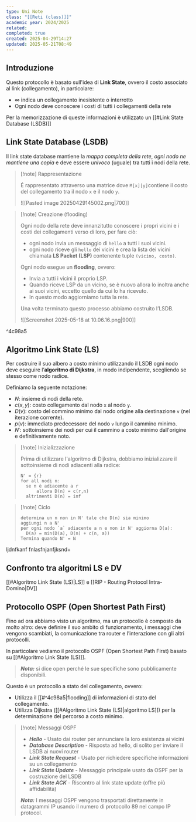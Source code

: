 ```yaml
---
type: Uni Note
class: "[[Reti (class)]]"
academic year: 2024/2025
related: 
completed: true
created: 2025-04-29T14:27
updated: 2025-05-21T08:49
---
```

## Introduzione

Questo protocollo è basato sull'idea di **Link State**, ovvero il costo associato al link (collegamento), in particolare:
- $\infty$ indica un collegamento inesistente o interrotto
- Ogni nodo deve conoscere i costi di tutti i collegamenti della rete
 
Per la memorizzazione di queste informazioni è utilizzato un [[#Link State Database (LSDB)]]

## Link State Database (LSDB)

Il link state database mantiene la *mappa completa della rete*, *ogni nodo ne mantiene una copia* e deve essere *univoco* (uguale) tra tutti i nodi della rete.

>[!note] Rappresentazione
>
>É rappresentato attraverso una matrice dove `M[x][y]`contiene il costo del collegamento tra il nodo `x` e il nodo `y`.
>
>![[Pasted image 20250429145002.png|700]]

>[!note] Creazione (flooding)
>
>Ogni nodo della rete deve innanzitutto conoscere i propri vicini e i costi dei collegamenti verso di loro, per fare ciò:
>- ogni nodo invia un messaggio di `hello` a tutti i suoi vicini.
>- ogni nodo riceve gli `hello` dei vicini e crea la lista dei vicini chiamata **LS Packet (LSP)** contenente tuple `(vicino, costo)`.
>
>Ogni nodo esegue un **flooding**, ovvero:
>- Invia a tutti i vicini il proprio LSP.
>- Quando riceve LSP da un vicino, se è nuovo allora lo inoltra anche ai suoi vicini, eccetto quello da cui lo ha ricevuto.
>- In questo modo aggiorniamo tutta la rete.
>
>Una volta terminato questo processo abbiamo costruito l’LSDB.
>
>![[Screenshot 2025-05-18 at 10.06.16.png|900]]

^4c98a5

## Algoritmo Link State (LS)

Per costruire il suo albero a costo minimo utilizzando il LSDB ogni nodo deve eseguire l’**algoritmo di Dijkstra**, in modo indipendente, scegliendo se stesso come nodo radice.

Definiamo la seguente notazione:
- $N$: insieme di nodi della rete.
- $c(x,y)$: costo collegamento dal nodo `x` al nodo `y`.
- $D(v)$: costo del commino minimo dal nodo origine alla destinazione `v` (nel iterazione corrente).
- $p(v)$: immediato predecessore del nodo `v` lungo il cammino minimo.
- $N'$: sottoinsieme dei nodi per cui il cammino a costo minimo dall'origine e definitivamente noto.

>[!note] Inizializzazione
>
>Prima di utilizzare l'algoritmo di Dijkstra, dobbiamo inizializzare il sottoinsieme di nodi adiacenti alla radice:
>
>```
>N' = {r}
>for all nodi n:
>	se n è adiacente a r
>		allora D(n) = c(r,n)
>	altrimenti D(n) = inf
>```

>[!note] Ciclo
>
>```
>determina un n non in N' tale che D(n) sia minimo
>aggiungi n a N'
>per ogni nodo `a` adiacente a n e non in N' aggiorna D(a):
>	D(a) = min(D(a), D(n) + c(n, a))
>Termina quando N' = N
>```

ljdnfkanf fnlasfnjanfjksnd+

## Confronto tra algoritmi LS e DV

[[#Algoritmo Link State (LS)|LS]] e [[RIP - Routing Protocol Intra-Domino|DV]]

## Protocollo OSPF (Open Shortest Path First)

Fino ad ora abbiamo visto un algoritmo, ma un protocollo è composto da molto altro: deve definire il suo ambito di
funzionamento, i messaggi che vengono scambiati, la comunicazione tra router e l’interazione con gli altri protocolli.

In particolare vediamo il protocollo OSPF (Open Shortest Path First) basato su [[#Algoritmo Link State (LS)]].

>***Nota:*** si dice open perché le sue specifiche sono pubblicamente disponibili.

Questo è un protocollo a stato del collegamento, ovvero:
- Utilizza il [[#^4c98a5|flooding]] di informazioni di stato del collegamento.
- Utilizza Dijkstra ([[#Algoritmo Link State (LS)|algoritmo LS]]) per la determinazione del percorso a costo minimo.

>[!note] Messaggi OSPF
>
>- ***Hello*** - Usato dai router per annunciare la loro esistenza ai vicini
>- ***Database Description*** - Risposta ad hello, di solito per inviare il LSDB ai nuovi router
>- ***Link State Request*** - Usato per richiedere specifiche informazioni su un collegamento
>- ***Link State Update*** - Messaggio principale usato da OSPF per la costruzione del LSDB
>- ***Link State ACK*** - Riscontro al link state update (offre più affidabilità)
>
>***Nota:*** I messaggi OSPF vengono trasportati direttamente in datagrammi IP usando il numero di protocollo 89 nel campo IP protocol.

